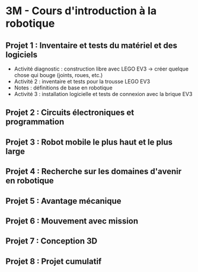 # 3M - Cours d'introduction à la robotique

## Projet 1 : Inventaire et tests du matériel et des logiciels

* Activité diagnostic : construction libre avec LEGO EV3 -> créer quelque chose qui bouge (joints, roues, etc.)
* Activité 2 : inventaire et tests pour la trousse LEGO EV3
* Notes : définitions de base en robotique
* Activité 3 : installation logicielle et tests de connexion avec la brique EV3

## Projet 2 : Circuits électroniques et programmation

## Projet 3 : Robot mobile le plus haut et le plus large

## Projet 4 : Recherche sur les domaines d'avenir en robotique

## Projet 5 : Avantage mécanique

## Projet 6 : Mouvement avec mission

## Projet 7 : Conception 3D

## Projet 8 : Projet cumulatif